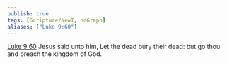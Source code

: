 ```yaml
---
publish: true
tags: [Scripture/NewT, noGraph]
aliases: ["Luke 9:60"]
---
```

[Luke 9:60](https://churchofjesuschrist.org/study/scriptures/nt/luke/9?lang=eng&id=p60#p60) Jesus said unto him, Let the dead bury their dead: but go thou and preach the kingdom of God.
